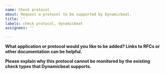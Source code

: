 ```yaml
---
name: Check protocol
about: Request a protocol to be supported by Dynamicbeat.
title: ''
labels: check protocol, dynamicbeat
assignees: ''

---
```


**What application or protocol would you like to be added? Links to RFCs or other documentation can be helpful.**

**Please explain why this protocol cannot be monitored by the existing check types that Dynamicbeat supports.**

